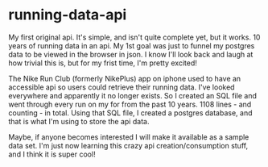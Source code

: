 # running-data-api
My first original api. It's simple, and isn't quite complete yet, but it works. 10 years of running data in an api. My 1st goal was just to funnel my postgres data to be viewed in the browser in json. I know I'll look back and laugh at how trivial this is, but for my frist time, I'm pretty excited!

The Nike Run Club (formerly NikePlus) app on iphone used to have an accessible api so users could retrieve their running data.
I've looked everywhere and apparently it no longer exists. So I created an SQL file and went through every run on my for from the past 10 years. 1108 lines - and counting - in total. Using that SQL file, I created a postgres database, and that is what I'm using to store the api data. 

Maybe, if anyone becomes interested I will make it available as a sample data set. I'm just now learning this crazy api creation/consumption stuff, and I think it is super cool!
